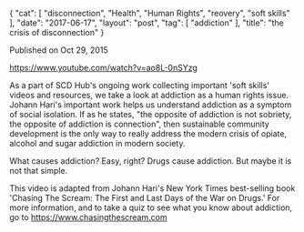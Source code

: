 {
   "cat": [
      "disconnection",
      "Health",
      "Human Rights",
      "reovery",
      "soft skills"
   ],
   "date": "2017-06-17",
   "layout": "post",
   "tag": [
      "addiction"
   ],
   "title": "the crisis of disconnection"
}

Published on Oct 29, 2015

https://www.youtube.com/watch?v=ao8L-0nSYzg

As a part of SCD Hub's ongoing work collecting important 'soft skills' videos and resources, we take a look at addiction as a human rights issue.  Johann Hari's important work helps us understand addiction as a symptom of social isolation.  If as he states, "the opposite of addiction is not sobriety, the opposite of addiction is connection", then sustainable community development is the only way to really address the modern crisis of opiate, alcohol and sugar addiction in modern society.

What causes addiction? Easy, right? Drugs cause addiction. But maybe it is not that simple.

This video is adapted from Johann Hari's New York Times best-selling book 'Chasing The Scream: The First and Last Days of the War on Drugs.' For more information, and to take a quiz to see what you know about addiction, go to https://www.chasingthescream.com
